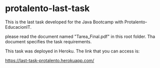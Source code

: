 # protalento-last-task

This is the last task developed for the Java Bootcamp with Protalento-EducacionIT.

please read the document named "Tarea_Final.pdf" in this root folder. Tha document specifies the task requirements.


This task was deployed in Heroku. The link that you can access is:

https://last-task-protalento.herokuapp.com/
